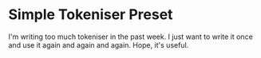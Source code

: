 # Simple Tokeniser Preset

I'm writing too much tokeniser in the past week.
I just want to write it once and use it again and
again and again. Hope, it's useful.
